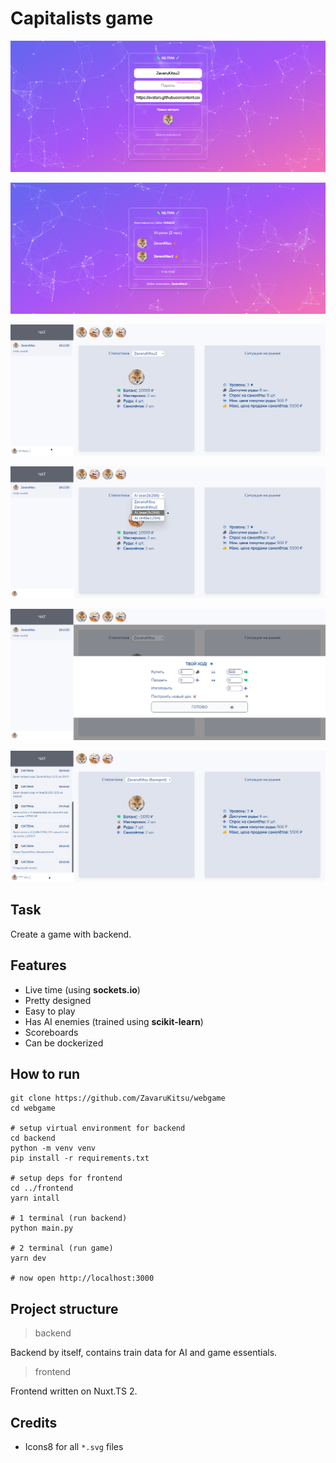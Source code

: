 # Capitalists game

![Demo](.github/demo1.png)

![Demo](.github/demo2.png)

![Demo](.github/demo3.png)

![Demo](.github/demo4.png)

![Demo](.github/demo5.png)

![Demo](.github/demo6.png)

## Task

Create a game with backend.

## Features

- Live time (using **sockets.io**)
- Pretty designed
- Easy to play
- Has AI enemies (trained using **scikit-learn**)
- Scoreboards
- Can be dockerized

## How to run

```shell
git clone https://github.com/ZavaruKitsu/webgame
cd webgame

# setup virtual environment for backend
cd backend
python -m venv venv
pip install -r requirements.txt

# setup deps for frontend
cd ../frontend
yarn intall

# 1 terminal (run backend)
python main.py

# 2 terminal (run game)
yarn dev

# now open http://localhost:3000
```

## Project structure

> backend

Backend by itself, contains train data for AI and game essentials.

> frontend

Frontend written on Nuxt.TS 2.

## Credits

- Icons8 for all `*.svg` files
